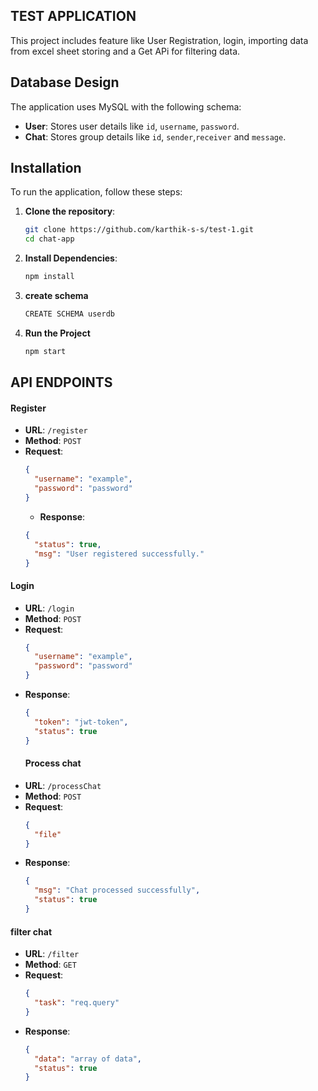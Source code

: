 ## TEST APPLICATION

This project includes feature like User Registration,
login, importing data from excel sheet storing and a Get APi for filtering data.

## Database Design

The application uses MySQL with the following schema:

- **User**: Stores user details like `id`, `username`, `password`.
- **Chat**: Stores group details like `id`, `sender`,`receiver` and `message`.

## Installation

To run the application, follow these steps:

1. **Clone the repository**:
   ```bash
   git clone https://github.com/karthik-s-s/test-1.git
   cd chat-app
   ```
2. **Install Dependencies**:
   ```bash
   npm install
   ```
3. **create schema**
   ```bash
   CREATE SCHEMA userdb
   ```
4. **Run the Project**
   ```bash
   npm start
   ```

## API ENDPOINTS

#### Register

- **URL**: `/register`
- **Method**: `POST`
- **Request**:
  ```json
  {
    "username": "example",
    "password": "password"
  }
  ```
  - **Response**:
  ```json
  {
    "status": true,
    "msg": "User registered successfully."
  }
  ```

#### Login

- **URL**: `/login`
- **Method**: `POST`
- **Request**:
  ```json
  {
    "username": "example",
    "password": "password"
  }
  ```
- **Response**:
  ```json
  {
    "token": "jwt-token",
    "status": true
  }
  ```
  #### Process chat
- **URL**: `/processChat`
- **Method**: `POST`
- **Request**:
  ```json
  {
    "file"
  }
  ```
- **Response**:
  ```json
  {
    "msg": "Chat processed successfully",
    "status": true
  }
  ```

#### filter chat

- **URL**: `/filter`
- **Method**: `GET`
- **Request**:
  ```json
  {
    "task": "req.query"
  }
  ```
- **Response**:
  ```json
  {
    "data": "array of data",
    "status": true
  }
  ```
